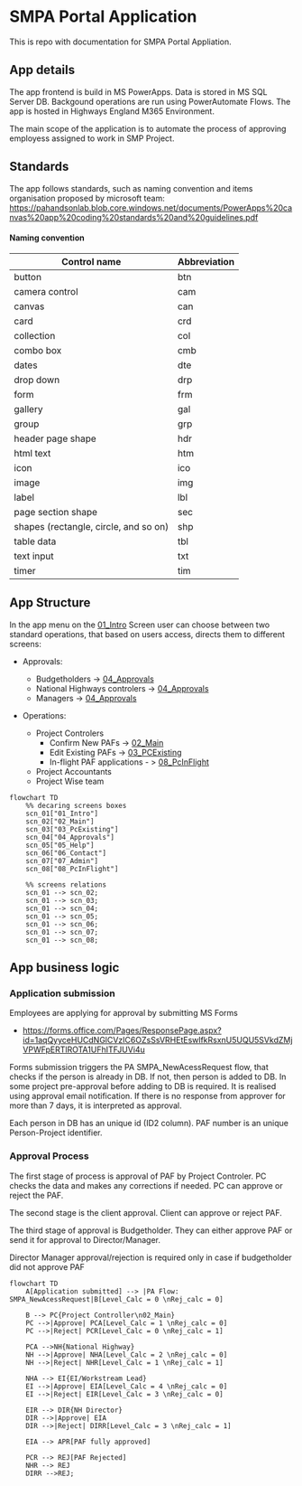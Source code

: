 # SMPA Portal Application 

This is repo with documentation for SMPA Portal Appliation.

## App details 

The app frontend is build in MS PowerApps. Data is stored in MS SQL Server DB. 
Backgound operations are run using PowerAutomate Flows. The app  is hosted in Highways England M365 Environment.

The main scope of the application is to automate the process of approving employess assigned to work in SMP Project.  

## Standards

The app follows standards, such as naming convention and items organisation proposed by microsoft team: https://pahandsonlab.blob.core.windows.net/documents/PowerApps%20canvas%20app%20coding%20standards%20and%20guidelines.pdf

#### Naming convention
| Control name | Abbreviation |
| ------------ | ------------ |
| button | btn |
| camera control  | cam |
| canvas | can |
| card | crd |
| collection | col |
| combo box | cmb |
| dates | dte |
| drop down | drp | 
| form | frm |
| gallery | gal |
| group | grp |
| header page shape | hdr |
| html text | htm |
| icon | ico |
| image | img |
| label | lbl |
| page section shape | sec |
| shapes (rectangle, circle, and so on) | shp |
| table data | tbl |
| text input | txt |
| timer | tim |


## App Structure

In the app menu on the [01_Intro](03_AppDoceumentation/01_Intro.md) Screen user can choose between two standard operations, that based on users access, directs them to different screens:
* Approvals:
    - Budgetholders -> [04_Approvals](03_AppDoceumentation/04_Approvals.md)
    - National Highways controlers -> [04_Approvals](03_AppDoceumentation/04_Approvals.md)
    - Managers -> [04_Approvals](03_AppDoceumentation/04_Approvals.md)
    
* Operations:
    - Project Controlers
        - Confirm New PAFs -> [02_Main](03_AppDoceumentation/02_Main.md)
        - Edit Existing PAFs -> [03_PCExisting](03_AppDoceumentation/03_PCExisting.md)
        - In-flight PAF applications - > [08_PcInFlight](03_AppDoceumentation/08_PcInFlight.md)
    - Project Accountants
    - Project Wise team


```mermaid
flowchart TD
    %% decaring screens boxes
    scn_01["01_Intro"]
    scn_02["02_Main"]
    scn_03["03_PcExisting"]
    scn_04["04_Approvals"]
    scn_05["05_Help"]
    scn_06["06_Contact"]
    scn_07["07_Admin"]
    scn_08["08_PcInFlight"]

    %% screens relations
    scn_01 --> scn_02;
    scn_01 --> scn_03;
    scn_01 --> scn_04;
    scn_01 --> scn_05;
    scn_01 --> scn_06;
    scn_01 --> scn_07;
    scn_01 --> scn_08;
```

## App business logic

### Application submission

Employees are applying for approval by submitting MS Forms
- https://forms.office.com/Pages/ResponsePage.aspx?id=1aqQyyceHUCdNGlCVzIC6OZsSsVRHEtEswlfkRsxnU5UQU5SVkdZMjVPWFpERTlROTA1UFhITFJUVi4u

Forms submission triggers the PA SMPA_NewAcessRequest flow, that checks if the person is already in DB. If not, then person is added to DB. In some project pre-approval before adding to DB is required. It is realised using approval email notification. If there is no response from approver for more than 7 days, it is interpreted as approval. 

Each person in DB has an unique id (ID2 column). PAF number is an unique Person-Project identifier. 

### Approval Process

The first stage of process is approval of PAF by Project Controler. PC checks the data and makes any corrections if needed. PC can approve or reject the PAF.

The second stage is the client approval. Client can approve or reject PAF. 

The third stage of approval is Budgetholder. They can either approve PAF or send it for approval to Director/Manager.

Director Manager approval/rejection is required only in case if budgetholder did not approve PAF



```mermaid
flowchart TD
    A[Application submitted] --> |PA Flow: SMPA_NewAcessRequest|B[Level_Calc = 0 \nRej_calc = 0]
    
    B --> PC{Project Controller\n02_Main}
    PC -->|Approve| PCA[Level_Calc = 1 \nRej_calc = 0]
    PC -->|Reject| PCR[Level_Calc = 0 \nRej_calc = 1]
    
    PCA -->NH{National Highway}
    NH -->|Approve| NHA[Level_Calc = 2 \nRej_calc = 0]
    NH -->|Reject| NHR[Level_Calc = 1 \nRej_calc = 1]

    NHA --> EI{EI/Workstream Lead}
    EI -->|Approve| EIA[Level_Calc = 4 \nRej_calc = 0]
    EI -->|Reject| EIR[Level_Calc = 3 \nRej_calc = 0]
    
    EIR --> DIR{NH Director}
    DIR -->|Approve| EIA
    DIR -->|Reject| DIRR[Level_Calc = 3 \nRej_calc = 1] 

    EIA --> APR[PAF fully approved]    

    PCR --> REJ[PAF Rejected]
    NHR --> REJ
    DIRR -->REJ;
```
